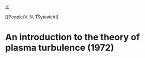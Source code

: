 [🇿](zotero://select/groups/5372906/items/HF7RCKKP)

[[People/V. N. T︠S︡ytovich]] 
# An introduction to the theory of plasma turbulence (1972)

